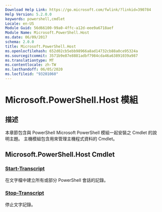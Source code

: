 ```yaml
---
Download Help Link: https://go.microsoft.com/fwlink/?linkid=390784
Help Version: 5.2.0.0
keywords: powershell,cmdlet
Locale: en-US
Module Guid: 56d66100-99a0-4ffc-a12d-eee9a6718aef
Module Name: Microsoft.PowerShell.Host
ms.date: 06/09/2017
schema: 2.0.0
title: Microsoft.PowerShell.Host
ms.openlocfilehash: 652d02cb5ebb98966a8ad14732cb88a0ce95324a
ms.sourcegitcommit: 3571b9e87e8881adbf7984cda46a63891039a987
ms.translationtype: MT
ms.contentlocale: zh-TW
ms.lasthandoff: 06/05/2020
ms.locfileid: "93201060"
---
```

# Microsoft.PowerShell.Host 模組

## 描述

本章節包含與 PowerShell Microsoft PowerShell 模組一起安裝之 Cmdlet 的說明主題。 主機模組包含用來管理主機程式資料的 Cmdlet。

## Microsoft.PowerShell.Host Cmdlet

### [Start-Transcript](Start-Transcript.md)
在文字檔中建立所有或部分 PowerShell 會話的記錄。

### [Stop-Transcript](Stop-Transcript.md)
停止文字記錄。
